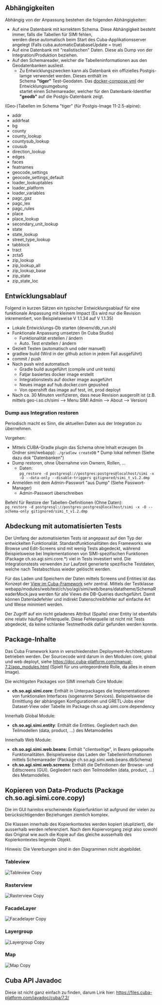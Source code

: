 ## Abhängigkeiten

Abhängig von der Anpassung bestehen die folgenden Abhängigkeiten:

* Auf eine Datenbank mit korrektem Schema. Diese Abhängigkeit besteht immer, falls die Tabellen für SIMI fehlen,    
  werden diese automatisch beim Start des Cuba-Applikationsserver angelegt (Falls cuba.automaticDatabaseUpdate = true)
* Auf eine Datenbank mit "realistischen" Daten. Diese als Dump von der Integration/Produktion beziehen.
* Auf den Schemareader, welcher die Tabelleninformationen aus den Geodatenbanken ausliest.
  * Zu Entwicklungszwecken kann als Datenbank ein offizielles Postgis-Iamge verwendet werden. Dieses enthält im   
    Schema **"tiger"** Test-Geodaten. Das [docker-compose.yml](../devenv/docker-compose.yml) der Entwicklungsumgebung   
    startet einen Schemareader, welcher für den Datenbank-Identifier **"geodb"** auf die Postgis-Datenbank zeigt.
    
(Geo-)Tabellen im Schema "tiger" (für Postgis-Image 11-2.5-alpine):

* addr
* addrfeat
* bg
* county
* county_lookup
* countysub_lookup
* cousub
* direction_lookup
* edges
* faces
* featnames
* geocode_settings
* geocode_settings_default
* loader_lookuptables
* loader_platform
* loader_variables
* pagc_gaz
* pagc_lex
* pagc_rules
* place
* place_lookup
* secondary_unit_lookup
* state
* state_lookup
* street_type_lookup
* tabblock
* tract
* zcta5
* zip_lookup
* zip_lookup_all
* zip_lookup_base
* zip_state
* zip_state_loc 

## Entwicklungsablauf

Folgend in kurzen Sätzen ein typischer Entwicklungsablauf für eine funktionale Anpassung mit kleinem Impact (Es wird nur die Revision inkrementiert, von Beispielsweise V 1.1.34 auf V 1.1.35)

* Lokale Entwicklungs-Db starten (devenv/db_run.sh)
* Funktionale Anpassung umsetzen (In Cuba Studio)
  * Funktionalität erstellen / ändern
  * Auto. Test erstellen / ändern
* Gezielt Testen (automatisch und oder manuell)
* gradlew build (Wird in der github action in jedem Fall ausgeführt)
* commit / push
* Nach push wird automatisch
  * Gradle build ausgeführt (compile und unit tests)
  * Fatjar basiertes docker image erstellt
  * Integrationstests auf docker image ausgeführt
  * Neues image auf hub.docker.com gepushed
  * Von openshift das image auf test, int, prod deployt
* Nach ca. 30 Minuten verifizieren, dass neue Revision ausgerollt ist (z.B. mittels geo-i.so.ch/simi --> Menu SIMI Admin --> About --> Version)

### Dump aus Integration restoren

Periodisch macht es Sinn, die aktuellen Daten aus der Integration zu übernehmen.

Vorgehen:

* Mittels CUBA-Gradle plugin das Schema ohne Inhalt erzeugen (In Ordner simi/webapp): ```./gradlew createDB``` 
* Dump lokal nehmen (Siehe dazu dok "Datenbanken")
* Dump restoren, ohne Übernahme von Ownern, Rollen, ... 
  * Daten:   
  ```pg_restore -d postgresql://postgres:postgres@localhost/simi -x -O --data-only --disable-triggers gitignored/simi_t_v1.2.dmp```  
* Anmelden mit dem Admin-Passwort "aus Dump" (Siehe Passwort-Manager)
  * Admin-Passwort überschreiben

Befehl für Restore der Tabellen-Definitionen (Ohne Daten):   
```pg_restore -d postgresql://postgres:postgres@localhost/simi -x -O --schema-only gitignored/simi_t_v1.2.dmp```
  
## Abdeckung mit automatisierten Tests

Der Umfang der automatisierten Tests ist angepasst auf den Typ der entwickelten Funktionaliät. Standardfunktionalitäten des Frameworks wie Browse und Edit-Screens sind mit wenig Tests abgedeckt, während Beispielsweise bei Implementationen von SIMI-spezifischen Funktionen (Package ch.so.agi.simi.core.*) viel in Tests investiert wird. 
Die Integrationstests verwenden zur Laufzeit generierte spezifische Testdaten, welche nach Testabschluss wieder gelöscht werden.

Für das Laden und Speichern der Daten mittels Screens und Entities ist das Konzept der [View im Cuba-Framework](https://doc.cuba-platform.com/manual-latest/views.html) sehr zentral. Mittels der Testklasse webapp/modules/web/test/ch/so/agi/simi/web/beans/datatheme/SchemaReaderMock.java werden für alle Views die DB-Queries durchgeführt. Damit können Datenladefehler und indirekt Datenschreibfehler auf einfache Art und Weise minimiert werden.

Der Zugriff auf ein nicht geladenes Attribut (Spalte) einer Entity ist ebenfalls eine relativ häufige Fehlerquelle. Diese Fehlerquelle ist nicht mit Tests abgedeckt, da keine schlanke Testmethodik dafür gefunden werden konnte. 

## Package-Inhalte

Das Cuba Framework kann in verschiedensten Deployment-Architekturen betrieben werden. Der Sourcecode wird darum in den Modulen core, global und web deployt, siehe https://doc.cuba-platform.com/manual-7.2/app_modules.html (Spielt für uns untegeordnete Rolle, da alles in einem Image).

Die wichtigsten Packages von SIMI innerhalb Core Module:

* **ch.so.agi.simi.core**: Enthält in Unterpackages die Implementationen von funktionalen Interfaces (sogenannte Services). Beispielsweise die Ermittlung der abhängigen Konfigurationen und GRETL-Jobs einer Dataset-View oder Tabelle im Package ch.so.agi.simi.core.dependency

Innerhalb Global Module: 

* **ch.so.agi.simi.entity**: Enthält die Entities. Gegliedert nach den Teilmodellen (data, product, ...) des Metamodelles


Innerhalb Web Module:

* **ch.so.agi.simi.web.beans**: Enthält "clientseitige", in Beans gekapselte Funktionalitäten. Beispielsweise das Laden der Tabelleninformationen mittels Schemareader (Package ch.so.agi.simi.web.beans.dbSchema)
* **ch.so.agi.simi.web.screens**: Enthält die Definitionen der Browse- und Editscreens (GUI). Gegliedert nach den Teilmodellen (data, product, ...) des Metamodelles.

## Kopieren von Data-Products (Package ch.so.agi.simi.core.copy)

Die im GUI harmlos erscheinende Kopierfunktion ist aufgrund der vielen zu berücksichtigenden Beziehungen
ziemlich komplex.

Die Klassen innerhalb des Kopierkontextes werden kopiert (dupliziert), die ausserhalb werden referenziert. 
Nach dem Kopiervorgang zeigt also sowohl das Original wie auch die Kopie auf das gleiche ausserhalb des
Kopierkontextes liegende Objekt.

Hinweis: Die Vererbungen sind in den Diagrammen nicht abgebildet.

### Tableview

![Tableview Copy](res/copy-tableview.png)

### Rasterview

![Rasterview Copy](res/copy-rasterview.png)

### FacadeLayer

![Facadelayer Copy](res/copy-facadelayer.png)

### Layergroup

![Layergroup Copy](res/copy-layergroup.png)

### Map

![Map Copy](res/copy-map.png)

## Cuba API Javadoc

Diese ist nicht ganz einfach zu finden, darum Link hier: https://files.cuba-platform.com/javadoc/cuba/7.2/
